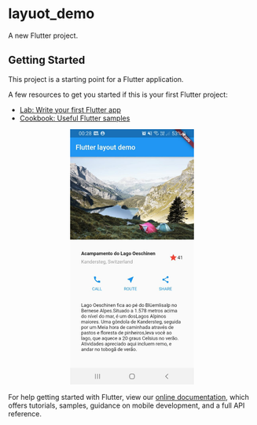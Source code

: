 # layuot_demo

A new Flutter project.

## Getting Started

This project is a starting point for a Flutter application.

A few resources to get you started if this is your first Flutter project:

- [Lab: Write your first Flutter app](https://flutter.dev/docs/get-started/codelab)
- [Cookbook: Useful Flutter samples](https://flutter.dev/docs/cookbook)

<p align="center">
  <img alt="lakes" src="images/lakes.jpeg" width="50%">
</p>

For help getting started with Flutter, view our
[online documentation](https://flutter.dev/docs), which offers tutorials,
samples, guidance on mobile development, and a full API reference.

